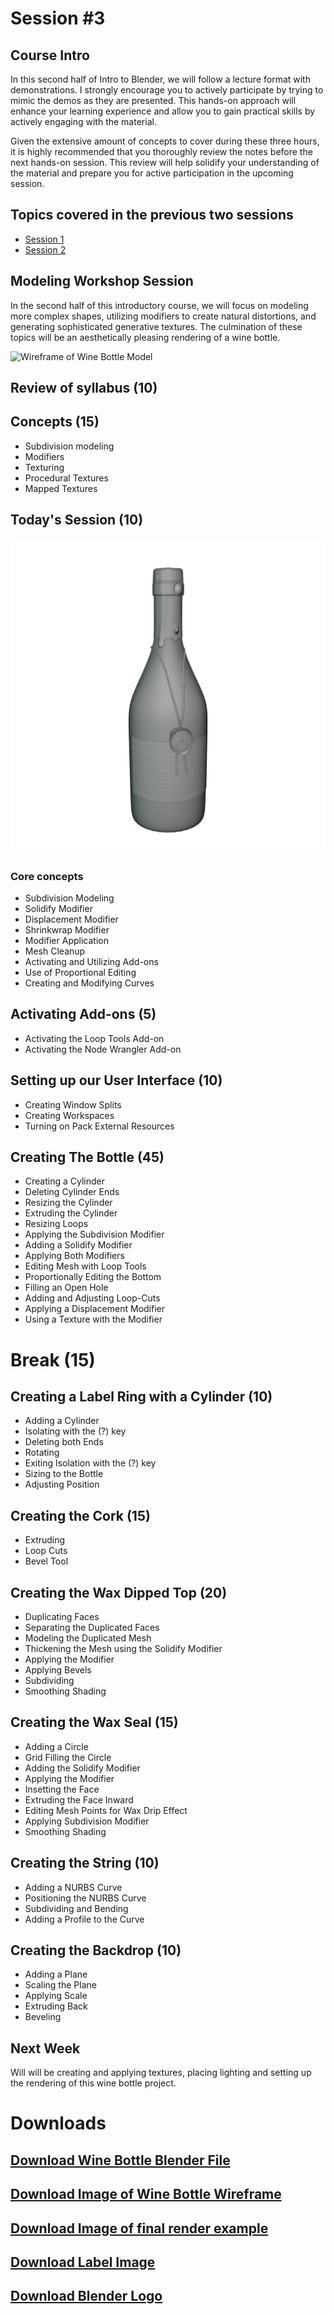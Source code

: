 # Session #3

## Course Intro

In this second half of Intro to Blender, we will follow a lecture format with demonstrations. I strongly encourage you to actively participate by trying to mimic the demos as they are presented. This hands-on approach will enhance your learning experience and allow you to gain practical skills by actively engaging with the material. 

Given the extensive amount of concepts to cover during these three hours, it is highly recommended that you thoroughly review the notes before the next hands-on session. This review will help solidify your understanding of the material and prepare you for active participation in the upcoming session.

## Topics covered in the previous two sessions

- [Session 1](Session1.md)
- [Session 2](Session2.md)

## Modeling Workshop Session

In the second half of this introductory course, we will focus on modeling more complex shapes, utilizing modifiers to create natural distortions, and generating sophisticated generative textures. The culmination of these topics will be an aesthetically pleasing rendering of a wine bottle.

![Wireframe of Wine Bottle Model](img/WineBottleRender.png "Wireframe of Wine Bottle Model")

## Review of syllabus (10)

## Concepts (15)

- Subdivision modeling
- Modifiers
- Texturing
- Procedural Textures
- Mapped Textures

## Today's Session (10)

![Wireframe of Wine Bottle Model](img/WineBottleWire.png "Wireframe of Wine Bottle Model")

### Core concepts

- Subdivision Modeling
- Solidify Modifier
- Displacement Modifier
- Shrinkwrap Modifier
- Modifier Application 
- Mesh Cleanup
- Activating and Utilizing Add-ons
- Use of Proportional Editing
- Creating and Modifying Curves

## Activating Add-ons (5)

- Activating the Loop Tools Add-on
- Activating the Node Wrangler Add-on

## Setting up our User Interface (10)

- Creating Window Splits
- Creating Workspaces
- Turning on Pack External Resources

## Creating The Bottle (45)

- Creating a Cylinder
- Deleting Cylinder Ends
- Resizing the Cylinder
- Extruding the Cylinder
- Resizing Loops
- Applying the Subdivision Modifier
- Adding a Solidify Modifier
- Applying Both Modifiers
- Editing Mesh with Loop Tools
- Proportionally Editing the Bottom
- Filling an Open Hole
- Adding and Adjusting Loop-Cuts
- Applying a Displacement Modifier
- Using a Texture with the Modifier

# Break (15)

## Creating a Label Ring with a Cylinder (10)

- Adding a Cylinder
- Isolating with the (?) key
- Deleting both Ends
- Rotating
- Exiting Isolation with the (?) key
- Sizing to the Bottle
- Adjusting Position

## Creating the Cork (15)

- Extruding
- Loop Cuts
- Bevel Tool

## Creating the Wax Dipped Top (20)

- Duplicating Faces
- Separating the Duplicated Faces
- Modeling the Duplicated Mesh
- Thickening the Mesh using the Solidify Modifier
- Applying the Modifier
- Applying Bevels
- Subdividing
- Smoothing Shading

## Creating the Wax Seal (15)

- Adding a Circle
- Grid Filling the Circle
- Adding the Solidify Modifier
- Applying the Modifier
- Insetting the Face
- Extruding the Face Inward
- Editing Mesh Points for Wax Drip Effect
- Applying Subdivision Modifier
- Smoothing Shading

## Creating the String (10)

- Adding a NURBS Curve
- Positioning the NURBS Curve
- Subdividing and Bending
- Adding a Profile to the Curve

## Creating the Backdrop (10)

- Adding a Plane
- Scaling the Plane
- Applying Scale
- Extruding Back
- Beveling

## Next Week

Will will be creating and applying textures, placing lighting and setting up the rendering of this wine bottle project. 

# Downloads

## [Download Wine Bottle Blender File](dl/WineBottle/WineBottle.blend)
## [Download Image of Wine Bottle Wireframe](dl/WineBottle/WineBottleWire.png)
## [Download Image of final render example](dl/WineBottle/WineBottleRender.png)
## [Download Label Image](dl/WineBottle/Label.png)
## [Download Blender Logo](dl/WineBottle/BlenderLogo.png)

